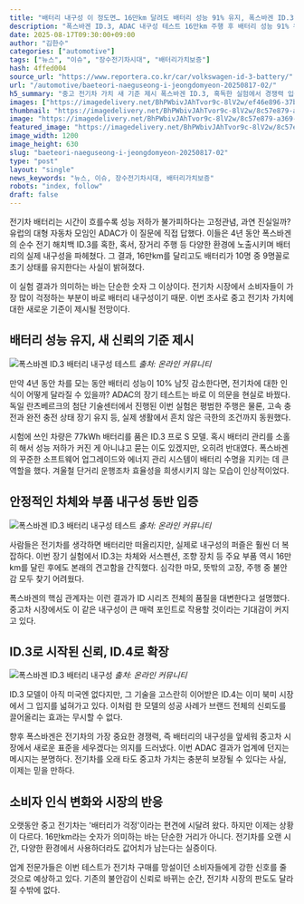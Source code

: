 ```yaml
---
title: "배터리 내구성 이 정도면… 16만km 달려도 배터리 성능 91% 유지, 폭스바겐 ID.3 테스트에 합격"
description: "폭스바겐 ID.3, ADAC 내구성 테스트 16만km 주행 후 배터리 성능 91% 유지 ..."
date: 2025-08-17T09:30:00+09:00
author: "김한수"
categories: ["automotive"]
tags: ["뉴스", "이슈", "장수전기차시대", "배터리가치보증"]
hash: 4ffed004
source_url: "https://www.reportera.co.kr/car/volkswagen-id-3-battery/"
url: "/automotive/baeteori-naeguseong-i-jeongdomyeon-20250817-02/"
h5_summary: "중고 전기차 가치 새 기준 제시 폭스바겐 ID.3, 혹독한 실험에서 경쟁력 입증"
images: ["https://imagedelivery.net/BhPWbivJAhTvor9c-8lV2w/ef46e896-37bf-4000-0c54-f05320cacb00/public", "https://imagedelivery.net/BhPWbivJAhTvor9c-8lV2w/0ad4553e-36ce-4a6e-84cf-451632330e00/public", "https://imagedelivery.net/BhPWbivJAhTvor9c-8lV2w/a55befd0-bcd8-422a-711d-934b54464800/public", "https://imagedelivery.net/BhPWbivJAhTvor9c-8lV2w/8c57e879-a369-4af7-2232-251bb5e6c600/public"]
thumbnail: "https://imagedelivery.net/BhPWbivJAhTvor9c-8lV2w/8c57e879-a369-4af7-2232-251bb5e6c600/public"
image: "https://imagedelivery.net/BhPWbivJAhTvor9c-8lV2w/8c57e879-a369-4af7-2232-251bb5e6c600/public"
featured_image: "https://imagedelivery.net/BhPWbivJAhTvor9c-8lV2w/8c57e879-a369-4af7-2232-251bb5e6c600/public"
image_width: 1200
image_height: 630
slug: "baeteori-naeguseong-i-jeongdomyeon-20250817-02"
type: "post"
layout: "single"
news_keywords: "뉴스, 이슈, 장수전기차시대, 배터리가치보증"
robots: "index, follow"
draft: false
---
```


전기차 배터리는 시간이 흐를수록 성능 저하가 불가피하다는 고정관념, 과연 진실일까? 유럽의 대형 자동차 모임인 ADAC가 이 질문에 직접 답했다. 이들은 4년 동안 폭스바겐의 순수 전기 해치백 ID.3를 혹한, 혹서, 장거리 주행 등 다양한 환경에 노출시키며 배터리의 실제 내구성을 파헤쳤다. 그 결과, 16만km를 달리고도 배터리가 10명 중 9명꼴로 초기 상태를 유지한다는 사실이 밝혀졌다.

이 실험 결과가 의미하는 바는 단순한 숫자 그 이상이다. 전기차 시장에서 소비자들이 가장 많이 걱정하는 부분이 바로 배터리 내구성이기 때문. 이번 조사로 중고 전기차 가치에 대한 새로운 기준이 제시될 전망이다.

## 배터리 성능 유지, 새 신뢰의 기준 제시

![폭스바겐 ID.3 배터리 내구성 테스트](https://imagedelivery.net/BhPWbivJAhTvor9c-8lV2w/a55befd0-bcd8-422a-711d-934b54464800/public)
*출처: 온라인 커뮤니티*


만약 4년 동안 차를 모는 동안 배터리 성능이 10% 남짓 감소한다면, 전기차에 대한 인식이 어떻게 달라질 수 있을까? ADAC의 장기 테스트는 바로 이 의문을 현실로 바꿨다. 독일 란츠베르크의 첨단 기술센터에서 진행된 이번 실험은 평범한 주행은 물론, 고속 충전과 완전 충전 상태 장기 유지 등, 실제 생활에서 흔치 않은 극한의 조건까지 동원했다.

시험에 쓰인 차량은 77kWh 배터리를 품은 ID.3 프로 S 모델. 혹시 배터리 관리를 소홀히 해서 성능 저하가 커진 게 아니냐고 묻는 이도 있겠지만, 오히려 반대였다. 폭스바겐의 꾸준한 소프트웨어 업그레이드와 에너지 관리 시스템이 배터리 수명을 지키는 데 큰 역할을 했다. 겨울철 단거리 운행조차 효율성을 희생시키지 않는 모습이 인상적이었다.

## 안정적인 차체와 부품 내구성 동반 입증

![폭스바겐 ID.3 배터리 내구성 테스트](https://imagedelivery.net/BhPWbivJAhTvor9c-8lV2w/0ad4553e-36ce-4a6e-84cf-451632330e00/public)
*출처: 온라인 커뮤니티*


사람들은 전기차를 생각하면 배터리만 떠올리지만, 실제로 내구성의 퍼즐은 훨씬 더 복잡하다. 이번 장기 실험에서 ID.3는 차체와 서스펜션, 조향 장치 등 주요 부품 역시 16만km를 달린 후에도 본래의 견고함을 간직했다. 심각한 마모, 뜻밖의 고장, 주행 중 불안감 모두 찾기 어려웠다.

폭스바겐의 핵심 관계자는 이런 결과가 ID 시리즈 전체의 품질을 대변한다고 설명했다. 중고차 시장에서도 이 같은 내구성이 큰 매력 포인트로 작용할 것이라는 기대감이 커지고 있다.

## ID.3로 시작된 신뢰, ID.4로 확장

![폭스바겐 ID.3 배터리 내구성](https://imagedelivery.net/BhPWbivJAhTvor9c-8lV2w/ef46e896-37bf-4000-0c54-f05320cacb00/public)
*출처: 온라인 커뮤니티*


ID.3 모델이 아직 미국엔 없다지만, 그 기술을 고스란히 이어받은 ID.4는 이미 북미 시장에서 그 입지를 넓혀가고 있다. 이처럼 한 모델의 성공 사례가 브랜드 전체의 신뢰도를 끌어올리는 효과는 무시할 수 없다.

향후 폭스바겐은 전기차의 가장 중요한 경쟁력, 즉 배터리의 내구성을 앞세워 중고차 시장에서 새로운 표준을 세우겠다는 의지를 드러냈다. 이번 ADAC 결과가 업계에 던지는 메시지는 분명하다. 전기차를 오래 타도 중고차 가치는 충분히 보장될 수 있다는 사실, 이제는 믿을 만하다.

## 소비자 인식 변화와 시장의 반응

오랫동안 중고 전기차는 '배터리가 걱정'이라는 편견에 시달려 왔다. 하지만 이제는 상황이 다르다. 16만km라는 숫자가 의미하는 바는 단순한 거리가 아니다. 전기차를 오랜 시간, 다양한 환경에서 사용하더라도 값어치가 남는다는 실증이다.

업계 전문가들은 이번 테스트가 전기차 구매를 망설이던 소비자들에게 강한 신호를 줄 것으로 예상하고 있다. 기존의 불안감이 신뢰로 바뀌는 순간, 전기차 시장의 판도도 달라질 수밖에 없다.